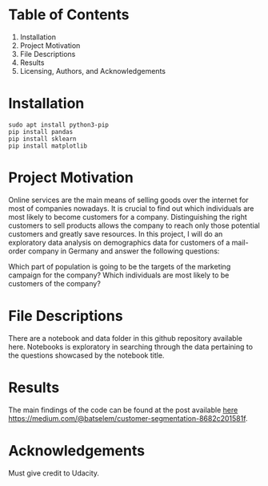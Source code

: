 

# Table of Contents

  1. Installation
  2. Project Motivation
  3. File Descriptions
  4. Results
  5. Licensing, Authors, and Acknowledgements

# Installation

```
sudo apt install python3-pip
pip install pandas
pip install sklearn
pip install matplotlib
```

# Project Motivation
Online services are the main means of selling goods over the internet for most of companies nowadays. It is crucial to find out which individuals are most likely to become customers for a company. Distinguishing the right customers to sell products allows the company to reach only those potential customers and greatly save resources. In this project, I will do an exploratory data analysis on demographics data for customers of a mail-order company in Germany and answer the following questions:

Which part of population is going to be the targets of the marketing campaign for the company?
Which individuals are most likely to be customers of the company?

# File Descriptions
There are a notebook and data folder in this github repository available here. Notebooks is exploratory in searching through the data pertaining to the questions showcased by the notebook title.

# Results
The main findings of the code can be found at the post available [here](https://medium.com/@batselem/customer-segmentation-8682c201581f) https://medium.com/@batselem/customer-segmentation-8682c201581f.

# Acknowledgements
Must give credit to Udacity.
